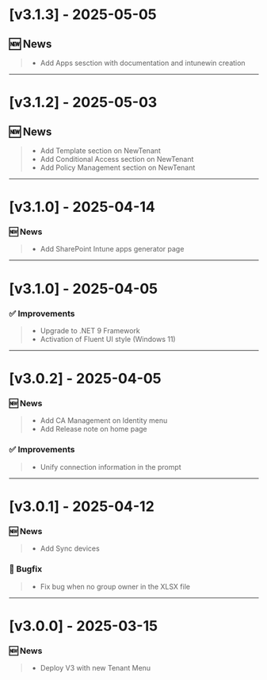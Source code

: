 # [v3.1.3] - 2025-05-05
## 🆕 News
> - Add Apps sesction with documentation and intunewin creation

---

# [v3.1.2] - 2025-05-03
## 🆕 News
> - Add Template section on NewTenant  
> - Add Conditional Access section on NewTenant  
> - Add Policy Management section on NewTenant  

---

# [v3.1.0] - 2025-04-14

### 🆕 News
> - Add SharePoint Intune apps generator page  

---

# [v3.1.0] - 2025-04-05

### ✅ Improvements
> - Upgrade to .NET 9 Framework  
> - Activation of Fluent UI style (Windows 11)  

---

# [v3.0.2] - 2025-04-05

### 🆕 News
> - Add CA Management on Identity menu  
> - Add Release note on home page  

### ✅ Improvements
> - Unify connection information in the prompt  

---

# [v3.0.1] - 2025-04-12

### 🆕 News
> - Add Sync devices  

### 🐛 Bugfix
> - Fix bug when no group owner in the XLSX file  

---

# [v3.0.0] - 2025-03-15

### 🆕 News
> - Deploy V3 with new Tenant Menu  
